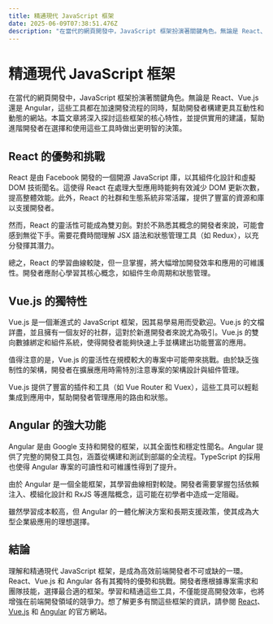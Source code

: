```yaml
---
title: 精通現代 JavaScript 框架
date: 2025-06-09T07:38:51.476Z
description: "在當代的網頁開發中，JavaScript 框架扮演著關鍵角色。無論是 React、Vue.js 還是 Angular，這些工具都在加速開發流程的同時，幫助開發者構建更具互動性和動態的網站。本篇文章將深入探討這些框架的核心特性，並提供實用的建議，幫助進階開發者在選擇和使用這些工具時做出更明智的決策。"
---
```


# 精通現代 JavaScript 框架

在當代的網頁開發中，JavaScript 框架扮演著關鍵角色。無論是 React、Vue.js 還是 Angular，這些工具都在加速開發流程的同時，幫助開發者構建更具互動性和動態的網站。本篇文章將深入探討這些框架的核心特性，並提供實用的建議，幫助進階開發者在選擇和使用這些工具時做出更明智的決策。

## React 的優勢和挑戰

React 是由 Facebook 開發的一個開源 JavaScript 庫，以其組件化設計和虛擬 DOM 技術聞名。這使得 React 在處理大型應用時能夠有效減少 DOM 更新次數，提高整體效能。此外，React 的社群和生態系統非常活躍，提供了豐富的資源和庫以支援開發者。

然而，React 的靈活性可能成為雙刃劍。對於不熟悉其概念的開發者來說，可能會感到無從下手。需要花費時間理解 JSX 語法和狀態管理工具（如 Redux），以充分發揮其潛力。

總之，React 的學習曲線較陡，但一旦掌握，將大幅增加開發效率和應用的可維護性。開發者應耐心學習其核心概念，如組件生命周期和狀態管理。

## Vue.js 的獨特性

Vue.js 是一個漸進式的 JavaScript 框架，因其易學易用而受歡迎。Vue.js 的文檔詳盡，並且擁有一個友好的社群，這對於新進開發者來說尤為吸引。Vue.js 的雙向數據綁定和組件系統，使得開發者能夠快速上手並構建出功能豐富的應用。

值得注意的是，Vue.js 的靈活性在規模較大的專案中可能帶來挑戰。由於缺乏強制性的架構，開發者在擴展應用時需特別注意專案的架構設計與組件管理。

Vue.js 提供了豐富的插件和工具（如 Vue Router 和 Vuex），這些工具可以輕鬆集成到應用中，幫助開發者管理應用的路由和狀態。

## Angular 的強大功能

Angular 是由 Google 支持和開發的框架，以其全面性和穩定性聞名。Angular 提供了完整的開發工具包，涵蓋從構建和測試到部屬的全流程。TypeScript 的採用也使得 Angular 專案的可讀性和可維護性得到了提升。

由於 Angular 是一個全能框架，其學習曲線相對較陡。開發者需要掌握包括依賴注入、模組化設計和 RxJS 等進階概念，這可能在初學者中造成一定阻礙。

雖然學習成本較高，但 Angular 的一體化解決方案和長期支援政策，使其成為大型企業級應用的理想選擇。

## 結論

理解和精通現代 JavaScript 框架，是成為高效前端開發者不可或缺的一環。React、Vue.js 和 Angular 各有其獨特的優勢和挑戰。開發者應根據專案需求和團隊技能，選擇最合適的框架。學習和精通這些工具，不僅能提高開發效率，也將增強在前端開發領域的競爭力。想了解更多有關這些框架的資訊，請參閱 [React](https://reactjs.org/)、[Vue.js](https://vuejs.org/) 和 [Angular](https://angular.io/) 的官方網站。